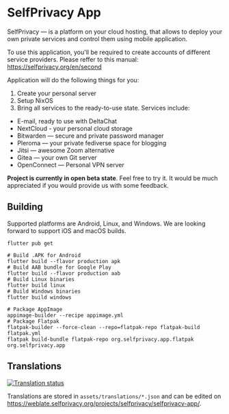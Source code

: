 # SelfPrivacy App

SelfPrivacy — is a platform on your cloud hosting, that allows to deploy your own private services and control them using mobile application.

To use this application, you'll be required to create accounts of different service providers. Please reffer to this manual: https://selfprivacy.org/en/second

Application will do the following things for you:

1. Create your personal server
2. Setup NixOS
3. Bring all services to the ready-to-use state. Services include:

* E-mail, ready to use with DeltaChat
* NextCloud - your personal cloud storage
* Bitwarden — secure and private password manager
* Pleroma — your private fediverse space for blogging
* Jitsi — awesome Zoom alternative
* Gitea — your own Git server
* OpenConnect — Personal VPN server

**Project is currently in open beta state**. Feel free to try it. It would be much appreciated if you would provide us with some feedback. 

## Building

Supported platforms are Android, Linux, and Windows. We are looking forward to support iOS and macOS builds.

```
flutter pub get

# Build .APK for Android
flutter build --flavor production apk
# Build AAB bundle for Google Play
flutter build --flavor production aab
# Build Linux binaries
flutter build linux
# Build Windows binaries
flutter build windows

# Package AppImage
appimage-builder --recipe appimage.yml
# Package Flatpak
flatpak-builder --force-clean --repo=flatpak-repo flatpak-build flatpak.yml
flatpak build-bundle flatpak-repo org.selfprivacy.app.flatpak org.selfprivacy.app
```

## Translations

[![Translation status](http://weblate.selfprivacy.org/widgets/selfprivacy/-/selfprivacy-app/multi-auto.svg)](http://weblate.selfprivacy.org/engage/selfprivacy/)

Translations are stored in `assets/translations/*.json` and can be edited on <https://weblate.selfprivacy.org/projects/selfprivacy/selfprivacy-app/>.
